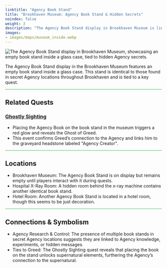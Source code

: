 ```yaml
---
linktitle: "Agency Book Stand"
title: "Brookhaven Museum: Agency Book Stand & Hidden Secrets"
noindex: false
weight: 3
description: "The Agency Book Stand display in Brookhaven Museum is linked to hidden Agency secrets, ghostly encounters, and key quests involving mysterious messages."
images: 
- images/maps/museum_inside.webp
---
```


![The Agency Book Stand display in Brookhaven Museum, showcasing an empty book stand inside a glass case, tied to hidden Agency secrets.](/images/bh/museum_book_stand.webp?height=200px)

The Agency Book Stand display in the Brookhaven Museum features an empty book stand inside a glass case. This stand is identical to those found in secret Agency locations throughout Brookhaven and is tied to a key quest.

<hr style="background-color: #28b44c" size=8>

## Related Quests
### [Ghostly Sighting](/lore/quests/ghostly_sighting/)
- Placing the Agency Book on the book stand in the museum triggers a red glow and reveals the Ghost of Greed.
- This event confirms Greed’s connection to the Agency and links him to the graveyard headstone labeled "Agency Creator".

<hr style="background-color: #28b44c" size=8>

## Locations
- Brookhaven Museum: The Agency Book Stand is on display but remains empty until players interact with it during quests.
- Hospital X-Ray Room: A hidden room behind the x-ray machine contains another identical book stand.
- Hotel Room: Another Agency Book Stand is located in a hotel room, though this seems to be just decoration.

<hr style="background-color: #28b44c" size=8>

## Connections & Symbolism
- Agency Research & Control: The presence of multiple book stands in secret Agency locations suggests they are linked to Agency knowledge, experiments, or hidden messages.
- Ties to Greed: The Ghostly Sighting quest reveals that placing the book on the stand unlocks supernatural elements, furthering the Agency’s connection to the supernatural.

